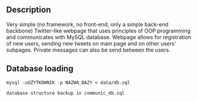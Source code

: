 ## Description

Very simple (no framework, no front-end, only a simple back-end backbone) Twitter-like webpage that uses principles of OOP programming and communicates with MySQL database. Webpage allows for registration of new users, sending new tweets on main page and on other users' subpages. Private messages can also be send between the users.

## Database loading

``mysql -uUŻYTKOWNIK -p NAZWA_BAZY < data/db.sql``

``database structure backup in communic_db.sql``

